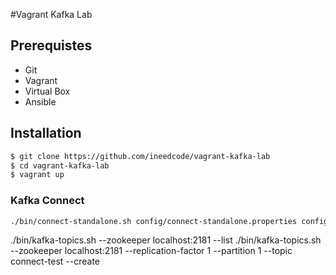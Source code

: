 #Vagrant Kafka Lab


## Prerequistes

- Git
- Vagrant
- Virtual Box
- Ansible


## Installation


```bash
$ git clone https://github.com/ineedcode/vagrant-kafka-lab
$ cd vagrant-kafka-lab
$ vagrant up
```


### Kafka Connect

```bash
./bin/connect-standalone.sh config/connect-standalone.properties config/connect-file-source.properties config/connect-file-sink.properties
```

./bin/kafka-topics.sh --zookeeper localhost:2181 --list
./bin/kafka-topics.sh --zookeeper localhost:2181 --replication-factor 1 --partition 1 --topic connect-test --create